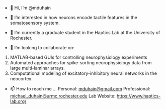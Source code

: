 - 👋 Hi, I’m @mduhain

- 👀 I’m interested in how neurons encode tactile features in the somatosensory system.

- 🌱 I’m currently a graduate student in the Haptics Lab at the University of Rochester.

- 💞️ I’m looking to collaborate on:
1. MATLAB-based GUIs for controlling neurophysiology experiments
2. Automated approaches for spike-sorting neurophysiology data from large multi-laminar arrays.
3. Computational modeling of excitatory-inhibitory neural networks in the neocortex.

- 📫 How to reach me ...
Personal: <mduhain@gmail.com>
Professional: <michael_duhain@urmc.rochester.edu>
Lab Website: https://www.haptics-lab.org/

<!---
mduhain/mduhain is a ✨ special ✨ repository because its `README.md` (this file) appears on your GitHub profile.
You can click the Preview link to take a look at your changes.
--->
